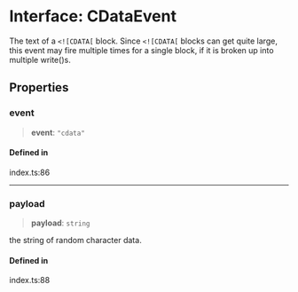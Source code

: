 # Interface: CDataEvent

The text of a `<![CDATA[` block. Since `<![CDATA[` blocks can get quite large, this event may fire multiple times for a single block, if it is broken up into multiple write()s.

## Properties

### event

> **event**: `"cdata"`

#### Defined in

index.ts:86

***

### payload

> **payload**: `string`

the string of random character data.

#### Defined in

index.ts:88
